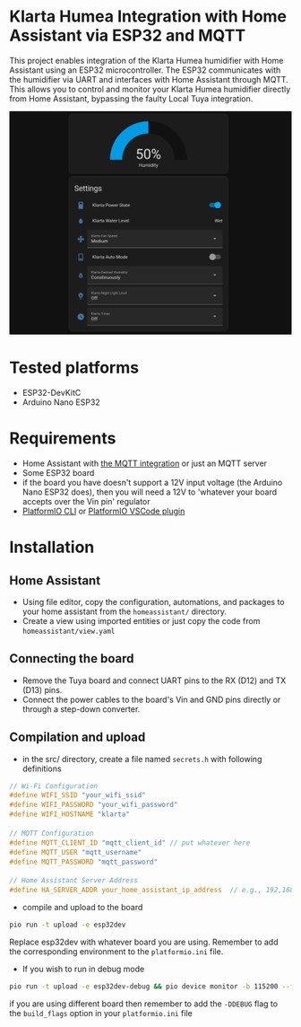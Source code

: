 # Klarta Humea Integration with Home Assistant via ESP32 and MQTT
This project enables integration of the Klarta Humea humidifier with Home Assistant using an ESP32 microcontroller. The ESP32 communicates with the humidifier via UART and interfaces with Home Assistant through MQTT. This allows you to control and monitor your Klarta Humea humidifier directly from Home Assistant, bypassing the faulty Local Tuya integration.

![Klarta View](assets/klarta-view.png)

# Tested platforms
- ESP32-DevKitC
- Arduino Nano ESP32

# Requirements
- Home Assistant with [the MQTT integration](https://www.home-assistant.io/integrations/mqtt/) or just an MQTT server
- Some ESP32 board
- if the board you have doesn't support a 12V input voltage (the Arduino Nano ESP32 does), then you will need a 12V to 'whatever your board accepts over the Vin pin' regulator
- [PlatformIO CLI](https://docs.platformio.org/en/latest/core/index.html) or [PlatformIO VSCode plugin](https://platformio.org/install/ide?install=vscode)

# Installation
## Home Assistant
- Using file editor, copy the configuration, automations, and packages to your home assistant from the `homeassistant/` directory.
- Create a view using imported entities or just copy the code from `homeassistant/view.yaml`

## Connecting the board
- Remove the Tuya board and connect UART pins to the RX (D12) and TX (D13) pins.
- Connect the power cables to the board's Vin and GND pins directly or through a step-down converter.

## Compilation and upload
- in the src/ directory, create a file named `secrets.h` with following definitions
```C
// Wi-Fi Configuration
#define WIFI_SSID "your_wifi_ssid"
#define WIFI_PASSWORD "your_wifi_password"
#define WIFI_HOSTNAME "klarta"

// MQTT Configuration
#define MQTT_CLIENT_ID "mqtt_client_id" // put whatever here
#define MQTT_USER "mqtt_username"
#define MQTT_PASSWORD "mqtt_password"

// Home Assistant Server Address
#define HA_SERVER_ADDR your_home_assistant_ip_address  // e.g., 192,168,1,21
```
- compile and upload to the board
```bash
pio run -t upload -e esp32dev
```
Replace esp32dev with whatever board you are using. Remember to add the corresponding environment to the `platformio.ini` file.
- If you wish to run in debug mode
```bash
pio run -t upload -e esp32dev-debug && pio device monitor -b 115200 --filter time
```
if you are using different board then remember to add the `-DDEBUG` flag to the `build_flags` option in your `platformio.ini` file


